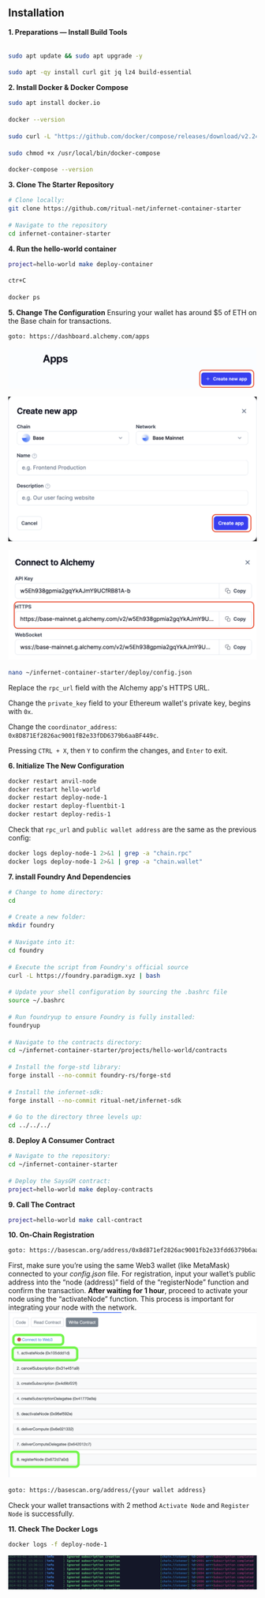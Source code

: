 ## Installation

  

**1. Preparations — Install Build Tools**

  

```bash

sudo apt update && sudo apt upgrade -y

sudo apt -qy install curl git jq lz4 build-essential

```

**2. Install Docker & Docker Compose**

```bash
sudo apt install docker.io

docker --version

sudo curl -L "https://github.com/docker/compose/releases/download/v2.24.5/docker-compose-$(uname -s)-$(uname -m)" -o /usr/local/bin/docker-compose

sudo chmod +x /usr/local/bin/docker-compose

docker-compose --version
```

**3. Clone The Starter Repository**

```bash
# Clone locally:
git clone https://github.com/ritual-net/infernet-container-starter

# Navigate to the repository
cd infernet-container-starter
```

**4. Run the hello-world container**
```bash
project=hello-world make deploy-container

ctr+C

docker ps
```

**5. Change The Configuration**
Ensuring your wallet has around $5 of ETH on the Base chain for transactions.
```bash
goto: https://dashboard.alchemy.com/apps
```

![enter image description here](https://raw.githubusercontent.com/kennode048/ritual/main/1.png)

![enter image description here](https://raw.githubusercontent.com/kennode048/ritual/main/2.png)

![enter image description here](https://raw.githubusercontent.com/kennode048/ritual/main/3.png)

```bash
nano ~/infernet-container-starter/deploy/config.json
```
Replace the `rpc_url` field with the Alchemy app's HTTPS URL.

Change the `private_key` field to your Ethereum wallet's private key, begins with `0x`.

Change the `coordinator_address`: `0x8D871Ef2826ac9001fB2e33fDD6379b6aaBF449c`.

Pressing `CTRL + X`, then `Y` to confirm the changes, and `Enter` to exit.

**6. Initialize The New Configuration**
```bash
docker restart anvil-node  
docker restart hello-world  
docker restart deploy-node-1  
docker restart deploy-fluentbit-1  
docker restart deploy-redis-1
```
Check that `rpc_url` and `public wallet address` are the same as the previous config:
```bash
docker logs deploy-node-1 2>&1 | grep -a "chain.rpc"
docker logs deploy-node-1 2>&1 | grep -a "chain.wallet"
```
**7. install Foundry And Dependencies**
```bash
# Change to home directory:  
cd  
  
# Create a new folder:  
mkdir foundry  
  
# Navigate into it:  
cd foundry  
  
# Execute the script from Foundry's official source  
curl -L https://foundry.paradigm.xyz | bash  
  
# Update your shell configuration by sourcing the .bashrc file  
source ~/.bashrc  
  
# Run foundryup to ensure Foundry is fully installed:  
foundryup

# Navigate to the contracts directory:  
cd ~/infernet-container-starter/projects/hello-world/contracts  
  
# Install the forge-std library:  
forge install --no-commit foundry-rs/forge-std  
  
# Install the infernet-sdk:  
forge install --no-commit ritual-net/infernet-sdk  
  
# Go to the directory three levels up:  
cd ../../../
```
**8. Deploy A Consumer Contract**
```bash 
# Navigate to the repository:  
cd ~/infernet-container-starter  
  
# Deploy the SaysGM contract:  
project=hello-world make deploy-contracts
```
**9. Call The Contract**
```bash
project=hello-world make call-contract
```
**10. On-Chain Registration**
```bash
goto: https://basescan.org/address/0x8d871ef2826ac9001fb2e33fdd6379b6aabf449c#writeContract
```
First, make sure you’re using the same Web3 wallet (like MetaMask) connected to your _config.json_ file. For registration, input your wallet’s public address into the “node (address)” field of the “registerNode” function and confirm the transaction. **After waiting for 1 hour**, proceed to activate your node using the “activateNode” function. This process is important for integrating your node with the network.
![enter image description here](https://raw.githubusercontent.com/kennode048/ritual/main/5.png)
```bash
goto: https://basescan.org/address/{your wallet address}
```
Check your wallet transactions with 2 method `Activate Node` and `Register Node` is successfully.

**11. Check The Docker Logs**
```bash
docker logs -f deploy-node-1
```
![enter image description here](https://raw.githubusercontent.com/kennode048/ritual/main/4.png)
